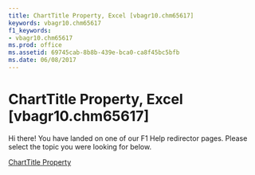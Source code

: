 ```yaml
---
title: ChartTitle Property, Excel [vbagr10.chm65617]
keywords: vbagr10.chm65617
f1_keywords:
- vbagr10.chm65617
ms.prod: office
ms.assetid: 69745cab-8b8b-439e-bca0-ca8f45bc5bfb
ms.date: 06/08/2017
---
```



# ChartTitle Property, Excel [vbagr10.chm65617]

Hi there! You have landed on one of our F1 Help redirector pages. Please select the topic you were looking for below.

[ChartTitle Property](http://msdn.microsoft.com/library/736a91ad-a2ef-82c4-33b7-85c5ff78ae08%28Office.15%29.aspx)

